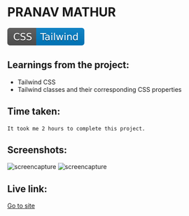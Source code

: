 # PRANAV MATHUR

![technology used](./CSS-Tailwind-blue.svg)

## Learnings from the project:

- Tailwind CSS
- Tailwind classes and their corresponding CSS properties

## Time taken:

    It took me 2 hours to complete this project.

## Screenshots:

![screencapture](./screencapture-rode-1.png)
![screencapture](./screencapture-rode-2.png)

## Live link:

[Go to site](https://rode-clone-home-page.netlify.app/)
